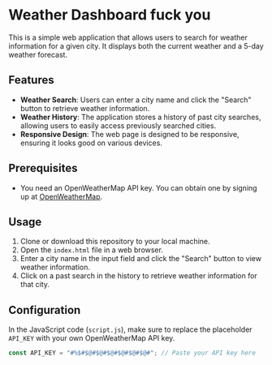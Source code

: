 # Weather Dashboard fuck you

This is a simple web application that allows users to search for weather information for a given city. It displays both the current weather and a 5-day weather forecast.

## Features

- **Weather Search**: Users can enter a city name and click the "Search" button to retrieve weather information.
- **Weather History**: The application stores a history of past city searches, allowing users to easily access previously searched cities.
- **Responsive Design**: The web page is designed to be responsive, ensuring it looks good on various devices.

## Prerequisites

- You need an OpenWeatherMap API key. You can obtain one by signing up at [OpenWeatherMap](https://openweathermap.org/).

## Usage

1. Clone or download this repository to your local machine.
2. Open the `index.html` file in a web browser.
3. Enter a city name in the input field and click the "Search" button to view weather information.
4. Click on a past search in the history to retrieve weather information for that city.

## Configuration

In the JavaScript code (`script.js`), make sure to replace the placeholder `API_KEY` with your own OpenWeatherMap API key.

```javascript
const API_KEY = "#%$#$@#$@#$@#$@#$@#$@#"; // Paste your API key here
